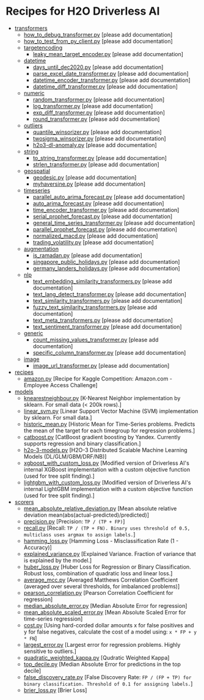 # Recipes for H2O Driverless AI

* [transformers](./transformers)
  * [how_to_debug_transformer.py](./transformers/how_to_debug_transformer.py) [please add documentation]
  * [how_to_test_from_py_client.py](./transformers/how_to_test_from_py_client.py) [please add documentation]
  * [targetencoding](./transformers/targetencoding)
    * [leaky_mean_target_encoder.py](./transformers/targetencoding/leaky_mean_target_encoder.py) [please add documentation]
  * [datetime](./transformers/datetime)
    * [days_until_dec2020.py](./transformers/datetime/days_until_dec2020.py) [please add documentation]
    * [parse_excel_date_transformer.py](./transformers/datetime/parse_excel_date_transformer.py) [please add documentation]
    * [datetime_encoder_transformer.py](./transformers/datetime/datetime_encoder_transformer.py) [please add documentation]
    * [datetime_diff_transformer.py](./transformers/datetime/datetime_diff_transformer.py) [please add documentation]
  * [numeric](./transformers/numeric)
    * [random_transformer.py](./transformers/numeric/random_transformer.py) [please add documentation]
    * [log_transformer.py](./transformers/numeric/log_transformer.py) [please add documentation]
    * [exp_diff_transformer.py](./transformers/numeric/exp_diff_transformer.py) [please add documentation]
    * [round_transformer.py](./transformers/numeric/round_transformer.py) [please add documentation]
  * [outliers](./transformers/outliers)
    * [quantile_winsorizer.py](./transformers/outliers/quantile_winsorizer.py) [please add documentation]
    * [twosigma_winsorizer.py](./transformers/outliers/twosigma_winsorizer.py) [please add documentation]
    * [h2o3-dl-anomaly.py](./transformers/outliers/h2o3-dl-anomaly.py) [please add documentation]
  * [string](./transformers/string)
    * [to_string_transformer.py](./transformers/string/to_string_transformer.py) [please add documentation]
    * [strlen_transformer.py](./transformers/string/strlen_transformer.py) [please add documentation]
  * [geospatial](./transformers/geospatial)
    * [geodesic.py](./transformers/geospatial/geodesic.py) [please add documentation]
    * [myhaversine.py](./transformers/geospatial/myhaversine.py) [please add documentation]
  * [timeseries](./transformers/timeseries)
    * [parallel_auto_arima_forecast.py](./transformers/timeseries/parallel_auto_arima_forecast.py) [please add documentation]
    * [auto_arima_forecast.py](./transformers/timeseries/auto_arima_forecast.py) [please add documentation]
    * [time_encoder_transformer.py](./transformers/timeseries/time_encoder_transformer.py) [please add documentation]
    * [serial_prophet_forecast.py](./transformers/timeseries/serial_prophet_forecast.py) [please add documentation]
    * [general_time_series_transformer.py](./transformers/timeseries/general_time_series_transformer.py) [please add documentation]
    * [parallel_prophet_forecast.py](./transformers/timeseries/parallel_prophet_forecast.py) [please add documentation]
    * [normalized_macd.py](./transformers/timeseries/normalized_macd.py) [please add documentation]
    * [trading_volatility.py](./transformers/timeseries/trading_volatility.py) [please add documentation]
  * [augmentation](./transformers/augmentation)
    * [is_ramadan.py](./transformers/augmentation/is_ramadan.py) [please add documentation]
    * [singapore_public_holidays.py](./transformers/augmentation/singapore_public_holidays.py) [please add documentation]
    * [germany_landers_holidays.py](./transformers/augmentation/germany_landers_holidays.py) [please add documentation]
  * [nlp](./transformers/nlp)
    * [text_embedding_similarity_transformers.py](./transformers/nlp/text_embedding_similarity_transformers.py) [please add documentation]
    * [text_lang_detect_transformer.py](./transformers/nlp/text_lang_detect_transformer.py) [please add documentation]
    * [text_similarity_transformers.py](./transformers/nlp/text_similarity_transformers.py) [please add documentation]
    * [fuzzy_text_similarity_transformers.py](./transformers/nlp/fuzzy_text_similarity_transformers.py) [please add documentation]
    * [text_meta_transformers.py](./transformers/nlp/text_meta_transformers.py) [please add documentation]
    * [text_sentiment_transformer.py](./transformers/nlp/text_sentiment_transformer.py) [please add documentation]
  * [generic](./transformers/generic)
    * [count_missing_values_transformer.py](./transformers/generic/count_missing_values_transformer.py) [please add documentation]
    * [specific_column_transformer.py](./transformers/generic/specific_column_transformer.py) [please add documentation]
  * [image](./transformers/image)
    * [image_url_transformer.py](./transformers/image/image_url_transformer.py) [please add documentation]
* [recipes](./recipes)
  * [amazon.py](./recipes/amazon.py) [Recipe for Kaggle Competition: Amazon.com - Employee Access Challenge]
* [models](./models)
  * [knearestneighbour.py](./models/knearestneighbour.py) [K-Nearest Neighbor implementation by sklearn. For small data (< 200k rows).]
  * [linear_svm.py](./models/linear_svm.py) [Linear Support Vector Machine (SVM) implementation by sklearn. For small data.]
  * [historic_mean.py](./models/historic_mean.py) [Historic Mean for Time-Series problems. Predicts the mean of the target for each timegroup for regression problems.]
  * [catboost.py](./models/catboost.py) [CatBoost gradient boosting by Yandex. Currently supports regression and binary classification.]
  * [h2o-3-models.py](./models/h2o-3-models.py) [H2O-3 Distributed Scalable Machine Learning Models (DL/GLM/GBM/DRF/NB)]
  * [xgboost_with_custom_loss.py](./models/xgboost_with_custom_loss.py) [Modified version of Driverless AI's internal XGBoost implementation with a custom objective function (used for tree split finding).]
  * [lightgbm_with_custom_loss.py](./models/lightgbm_with_custom_loss.py) [Modified version of Driverless AI's internal LightGBM implementation with a custom objective function (used for tree split finding).]
* [scorers](./scorers)
  * [mean_absolute_relative_deviation.py](./scorers/mean_absolute_relative_deviation.py) [Mean absolute relative deviation mean(abs(actual-predicted)/predicted)]
  * [precision.py](./scorers/precision.py) [Precision: `TP / (TP + FP)`]
  * [recall.py](./scorers/recall.py) [Recall: `TP / (TP + FN). Binary uses threshold of 0.5, multiclass uses argmax to assign labels.`]
  * [hamming_loss.py](./scorers/hamming_loss.py) [Hamming Loss - Misclassification Rate (1 - Accuracy)]
  * [explained_variance.py](./scorers/explained_variance.py) [Explained Variance. Fraction of variance that is explained by the model.]
  * [huber_loss.py](./scorers/huber_loss.py) [Huber Loss for Regression or Binary Classification. Robust loss, combination of quadratic loss and linear loss.]
  * [average_mcc.py](./scorers/average_mcc.py) [Averaged Matthews Correlation Coefficient (averaged over several thresholds, for imbalanced problems)]
  * [pearson_correlation.py](./scorers/pearson_correlation.py) [Pearson Correlation Coefficient for regression]
  * [median_absolute_error.py](./scorers/median_absolute_error.py) [Median Absolute Error for regression]
  * [mean_absolute_scaled_error.py](./scorers/mean_absolute_scaled_error.py) [Mean Absolute Scaled Error for time-series regression]
  * [cost.py](./scorers/cost.py) [Using hard-corded dollar amounts x for false positives and y for false negatives, calculate the cost of a model using: `x * FP + y * FN`]
  * [largest_error.py](./scorers/largest_error.py) [Largest error for regression problems. Highly sensitive to outliers.]
  * [quadratic_weighted_kappa.py](./scorers/quadratic_weighted_kappa.py) [Qudratic Weighted Kappa]
  * [top_decile.py](./scorers/top_decile.py) [Median Absolute Error for predictions in the top decile]
  * [false_discovery_rate.py](./scorers/false_discovery_rate.py) [False Discovery Rate: `FP / (FP + TP) for binary classification. Threshold of 0.1 for assigning labels.`]
  * [brier_loss.py](./scorers/brier_loss.py) [Brier Loss]
